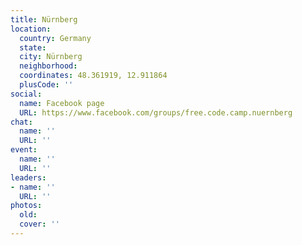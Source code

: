 ```yaml
---
title: Nürnberg
location:
  country: Germany
  state: 
  city: Nürnberg
  neighborhood: 
  coordinates: 48.361919, 12.911864
  plusCode: ''
social:
  name: Facebook page
  URL: https://www.facebook.com/groups/free.code.camp.nuernberg
chat:
  name: ''
  URL: ''
event:
  name: ''
  URL: ''
leaders:
- name: ''
  URL: ''
photos:
  old: 
  cover: ''
---
```

